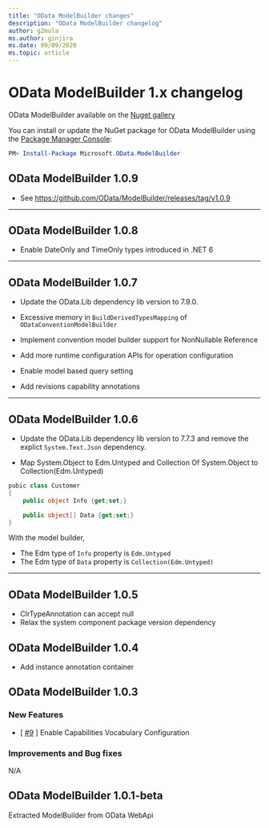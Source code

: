 ```yaml
---
title: "OData ModelBuilder changes"
description: "OData ModelBuilder changelog"
author: g2mula
ms.author: ginjira
ms.date: 09/09/2020
ms.topic: article
---
```


# OData ModelBuilder 1.x changelog

OData ModelBuilder available on the [Nuget gallery](https://www.nuget.org/packages/Microsoft.OData.ModelBuilder)

You can install or update the NuGet package for OData ModelBuilder using the [Package Manager Console](https://docs.nuget.org/docs/start-here/using-the-package-manager-console):

```PowerShell
PM> Install-Package Microsoft.OData.ModelBuilder
```

## OData ModelBuilder 1.0.9

* See https://github.com/OData/ModelBuilder/releases/tag/v1.0.9

---

## OData ModelBuilder 1.0.8

* Enable DateOnly and TimeOnly types introduced in .NET 6

---

## OData ModelBuilder 1.0.7

* Update the OData.Lib dependency lib version to 7.9.0.

* Excessive memory in `BuildDerivedTypesMapping` of `ODataConventionModelBuilder`

* Implement convention model builder support for NonNullable Reference

* Add more runtime configuration APIs for operation configuration

* Enable model based query setting

* Add revisions capability annotations

---

## OData ModelBuilder 1.0.6

* Update the OData.Lib dependency lib version to 7.7.3 and remove the explict `System.Text.Json` dependency.

* Map System.Object to Edm.Untyped and Collection Of System.Object to Collection(Edm.Untyped)

```C#
pubic class Customer
{
    public object Info {get;set;}

    public object[] Data {get;set;}
}
```
With the model builder, 
* The Edm type of `Info` property is `Edm.Untyped`
* The Edm type of `Data` property is `Collection(Edm.Untyped)`

---

## OData ModelBuilder 1.0.5

* ClrTypeAnnotation can accept null
* Relax the system component package version dependency

## OData ModelBuilder 1.0.4

* Add instance annotation container

## OData ModelBuilder 1.0.3

### New Features

* [ [#9](https://github.com/OData/ModelBuilder/pull/9) ] Enable Capabilities Vocabulary Configuration

### Improvements and Bug fixes

N/A

## OData ModelBuilder 1.0.1-beta

Extracted ModelBuilder from OData WebApi
